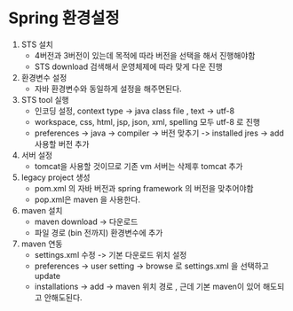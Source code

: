 # Spring 환경설정

1. STS 설치
   - 4버전과 3버전이 있는데 목적에 따라 버전을 선택을 해서 진행해야함
   - STS download 검색해서 운영체제에 따라 맞게 다운 진행
2. 환경변수 설정
   - 자바 환경변수와 동일하게 설정을 해주면된다. 
3. STS tool 실행
   - 인코딩 설정, context type -> java class file , text -> utf-8
   - workspace, css, html, jsp, json, xml, spelling 모두 utf-8 로 진행
   - preferences -> java -> compiler -> 버전 맞추기 -> installed jres -> add 사용할 버전 추가
4. 서버 설정
   - tomcat을 사용할 것이므로 기존 vm 서버는 삭제후 tomcat 추가
5. legacy project  생성
   - pom.xml 의 자바 버전과 spring framework 의 버전을 맞추어야함
   - pop.xml은 maven 을 사용한다.
6. maven 설치
   - maven download -> 다운로드
   - 파일 경로 (bin 전까지) 환경변수에 추가
7. maven 연동
   - settings.xml 수정 -> 기본 다운로드 위치 설정
   - preferences -> user setting -> browse 로 settings.xml 을 선택하고 update
   - installations -> add -> maven 위치 경로 , 근데 기본 maven이 있어 해도되고 안해도된다.